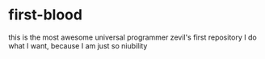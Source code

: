# first-blood
this is the most awesome universal programmer zevil's first repository 
I do what I want, because I am just so niubility
